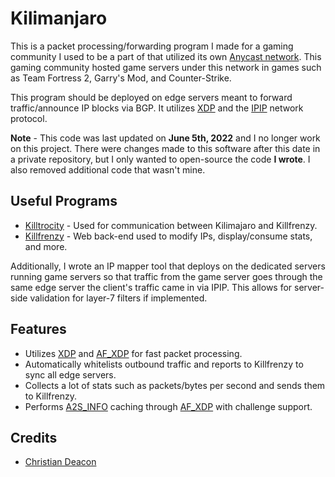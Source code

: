 # Kilimanjaro
This is a packet processing/forwarding program I made for a gaming community I used to be a part of that utilized its own [Anycast network](https://www.cloudflare.com/learning/cdn/glossary/anycast-network/). This gaming community hosted game servers under this network in games such as Team Fortress 2, Garry's Mod, and Counter-Strike.

This program should be deployed on edge servers meant to forward traffic/announce IP blocks via BGP. It utilizes [XDP](https://www.iovisor.org/technology/xdp) and the [IPIP](https://en.wikipedia.org/wiki/IP_in_IP) network protocol.

**Note** - This code was last updated on **June 5th, 2022** and I no longer work on this project. There were changes made to this software after this date in a private repository, but I only wanted to open-source the code **I wrote**. I also removed additional code that wasn't mine.

## Useful Programs
* [Killtrocity](https://github.com/gamemann/Killtrocity) - Used for communication between Kilimajaro and Killfrenzy.
* [Killfrenzy](https://github.com/gamemann/Killfrenzy) - Web back-end used to modify IPs, display/consume stats, and more.

Additionally, I wrote an IP mapper tool that deploys on the dedicated servers running game servers so that traffic from the game server goes through the same edge server the client's traffic came in via IPIP. This allows for server-side validation for layer-7 filters if implemented.

## Features
* Utilizes [XDP](https://www.iovisor.org/technology/xdp) and [AF_XDP](https://www.kernel.org/doc/html/latest/networking/af_xdp.html) for fast packet processing.
* Automatically whitelists outbound traffic and reports to Killfrenzy to sync all edge servers.
* Collects a lot of stats such as packets/bytes per second and sends them to Killfrenzy.
* Performs [A2S_INFO](https://developer.valvesoftware.com/wiki/Server_queries#A2S_INFO) caching through [AF_XDP](https://www.kernel.org/doc/html/latest/networking/af_xdp.html) with challenge support.

## Credits
* [Christian Deacon](https://github.com/gamemann)